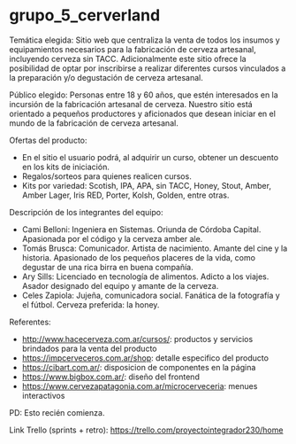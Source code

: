 # grupo_5_cerverland

Temática elegida:
Sitio web que centraliza la venta de todos los insumos y equipamientos necesarios para la fabricación de cerveza artesanal, incluyendo cerveza sin TACC. Adicionalmente este sitio ofrece la posibilidad de optar por inscribirse a realizar diferentes cursos vinculados a la preparación y/o degustación de cerveza artesanal.

Público elegido:
Personas entre 18 y 60 años, que estén interesados en la incursión de la fabricación artesanal de cerveza.
Nuestro sitio está orientado a pequeños productores y aficionados que desean iniciar en el mundo de la fabricación de cerveza artesanal.

Ofertas del producto:
- En el sitio el usuario podrá, al adquirir un curso, obtener un descuento en los kits de iniciación.
- Regalos/sorteos para quienes realicen cursos.
- Kits por variedad: Scotish, IPA, APA, sin TACC, Honey, Stout, Amber, Amber Lager, Iris RED, Porter, Kolsh, Golden, entre otras.

Descripción de los integrantes del equipo:
- Cami Belloni: Ingeniera en Sistemas. Oriunda de Córdoba Capital. Apasionada por el código y la cerveza amber ale.
- Tomás Brusca: Comunicador. Artista de nacimiento. Amante del cine y la historia. Apasionado de los pequeños placeres de la vida, como degustar de una rica birra en buena compañía.
- Ary Sills: Licenciado en tecnología de alimentos. Adicto a los viajes. Asador designado del equipo y amante de la cerveza.
- Celes Zapiola: Jujeña, comunicadora social. Fanática de la fotografía y el fútbol. Cerveza preferida: la honey.

Referentes:
- http://www.hacecerveza.com.ar/cursos/: productos y servicios brindados para la venta del producto
- https://impcerveceros.com.ar/shop: detalle especifico del producto
- https://cibart.com.ar/: disposicion de componentes en la página
- https://www.bigbox.com.ar/: diseño del frontend
- https://www.cervezapatagonia.com.ar/microcerveceria: menues interactivos

PD: Esto recién comienza.

Link Trello (sprints + retro):
https://trello.com/proyectointegrador230/home










